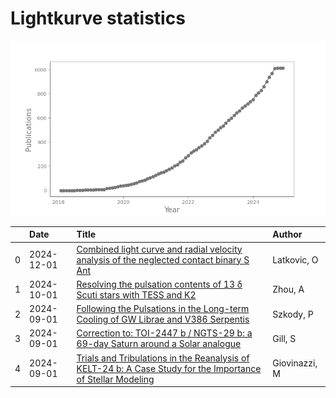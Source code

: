 
<h1>Lightkurve statistics</h1>

![publications](out/lightkurve-publications.png)  

|    | Date       | Title                                                                                                                                                                         | Author        |
|---:|:-----------|:------------------------------------------------------------------------------------------------------------------------------------------------------------------------------|:--------------|
|  0 | 2024-12-01 | [Combined light curve and radial velocity analysis of the neglected contact binary S Ant](https://ui.adsabs.harvard.edu/abs/2024NewA..11302291L/abstract)                     | Latkovic, O   |
|  1 | 2024-10-01 | [Resolving the pulsation contents of 13 δ Scuti stars with TESS and K2](https://ui.adsabs.harvard.edu/abs/2024NewA..11102235Z/abstract)                                       | Zhou, A       |
|  2 | 2024-09-01 | [Following the Pulsations in the Long-term Cooling of GW Librae and V386 Serpentis](https://ui.adsabs.harvard.edu/abs/2024AJ....168..114S/abstract)                           | Szkody, P     |
|  3 | 2024-09-01 | [Correction to: TOI-2447 b / NGTS-29 b: a 69-day Saturn around a Solar analogue](https://ui.adsabs.harvard.edu/abs/2024MNRAS.533..109G/abstract)                              | Gill, S       |
|  4 | 2024-09-01 | [Trials and Tribulations in the Reanalysis of KELT-24 b: A Case Study for the Importance of Stellar Modeling](https://ui.adsabs.harvard.edu/abs/2024AJ....168..118G/abstract) | Giovinazzi, M |
    